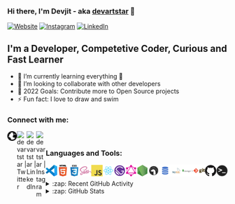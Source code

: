 ### Hi there, I'm Devjit - aka [devartstar][website] 👋

[![Website](https://img.shields.io/website?label=devartstar.com&style=for-the-badge&url=https%3A%2F%2Fdevartstar.com)](https://www.devjitchoudhury.com/)
[![Instagram](https://img.shields.io/badge/Instagram-E4405F?style=for-the-badge&logo=instagram&logoColor=white)](https://www.instagram.com/atr_si_luv/)
[![LinkedIn](https://img.shields.io/badge/LinkedIn-0077B5?style=for-the-badge&logo=linkedin&logoColor=white)](https://www.linkedin.com/in/devjit-choudhury-717915151/)

## I'm a Developer, Competetive Coder, Curious and Fast Learner

- 🌱 I’m currently learning everything 🤣
- 👯 I’m looking to collaborate with other developers
- 🥅 2022 Goals: Contribute more to Open Source projects
- ⚡ Fun fact: I love to draw and swim


### Connect with me:

[<img align="left" alt="devartstar.com" width="22px" src="https://raw.githubusercontent.com/iconic/open-iconic/master/svg/globe.svg" />][website]
[<img align="left" alt="devartstar | Twitter" width="22px" src="https://cdn.jsdelivr.net/npm/simple-icons@v3/icons/twitter.svg" />][twitter]
[<img align="left" alt="devartstar | LinkedIn" width="22px" src="https://cdn.jsdelivr.net/npm/simple-icons@v3/icons/linkedin.svg" />][linkedin]
[<img align="left" alt="devartstar | Instagram" width="22px" src="https://cdn.jsdelivr.net/npm/simple-icons@v3/icons/instagram.svg" />][instagram]

<br />

### Languages and Tools:

[<img align="left" alt="Visual Studio Code" width="26px" src="https://raw.githubusercontent.com/github/explore/80688e429a7d4ef2fca1e82350fe8e3517d3494d/topics/visual-studio-code/visual-studio-code.png" />][webdevplaylist]
[<img align="left" alt="HTML5" width="26px" src="https://raw.githubusercontent.com/github/explore/80688e429a7d4ef2fca1e82350fe8e3517d3494d/topics/html/html.png" />][webdevplaylist]
[<img align="left" alt="CSS3" width="26px" src="https://raw.githubusercontent.com/github/explore/80688e429a7d4ef2fca1e82350fe8e3517d3494d/topics/css/css.png" />][cssplaylist]
[<img align="left" alt="Sass" width="26px" src="https://raw.githubusercontent.com/github/explore/80688e429a7d4ef2fca1e82350fe8e3517d3494d/topics/sass/sass.png" />][cssplaylist]
[<img align="left" alt="JavaScript" width="26px" src="https://raw.githubusercontent.com/github/explore/80688e429a7d4ef2fca1e82350fe8e3517d3494d/topics/javascript/javascript.png" />][jsplaylist]
[<img align="left" alt="React" width="26px" src="https://raw.githubusercontent.com/github/explore/80688e429a7d4ef2fca1e82350fe8e3517d3494d/topics/react/react.png" />][reactplaylist]
[<img align="left" alt="Gatsby" width="26px" src="https://raw.githubusercontent.com/github/explore/e94815998e4e0713912fed477a1f346ec04c3da2/topics/gatsby/gatsby.png" />][webdevplaylist]
[<img align="left" alt="GraphQL" width="26px" src="https://raw.githubusercontent.com/github/explore/80688e429a7d4ef2fca1e82350fe8e3517d3494d/topics/graphql/graphql.png" />][webdevplaylist]
[<img align="left" alt="Node.js" width="26px" src="https://raw.githubusercontent.com/github/explore/80688e429a7d4ef2fca1e82350fe8e3517d3494d/topics/nodejs/nodejs.png" />][webdevplaylist]
[<img align="left" alt="Deno" width="26px" src="https://raw.githubusercontent.com/github/explore/361e2821e2dea67711cde99c9c40ed357061cf27/topics/deno/deno.png" />][webdevplaylist]
[<img align="left" alt="SQL" width="26px" src="https://raw.githubusercontent.com/github/explore/80688e429a7d4ef2fca1e82350fe8e3517d3494d/topics/sql/sql.png" />][webdevplaylist]
[<img align="left" alt="MySQL" width="26px" src="https://raw.githubusercontent.com/github/explore/80688e429a7d4ef2fca1e82350fe8e3517d3494d/topics/mysql/mysql.png" />][webdevplaylist]
[<img align="left" alt="MongoDB" width="26px" src="https://raw.githubusercontent.com/github/explore/80688e429a7d4ef2fca1e82350fe8e3517d3494d/topics/mongodb/mongodb.png" />][webdevplaylist]
[<img align="left" alt="Git" width="26px" src="https://raw.githubusercontent.com/github/explore/80688e429a7d4ef2fca1e82350fe8e3517d3494d/topics/git/git.png" />][webdevplaylist]
[<img align="left" alt="GitHub" width="26px" src="https://raw.githubusercontent.com/github/explore/78df643247d429f6cc873026c0622819ad797942/topics/github/github.png" />][webdevplaylist]
[<img align="left" alt="Terminal" width="26px" src="https://raw.githubusercontent.com/github/explore/80688e429a7d4ef2fca1e82350fe8e3517d3494d/topics/terminal/terminal.png" />][webdevplaylist]

<br />
<br />

 <!-- YOUTUBE:START

📺 Latest YouTube Videos

- [STOP Declaring IDs!?! JavaScript Global Variables Best Practices](https://www.youtube.com/watch?v=cve1gYV7jWk)
- [This is ALL you NEED to Become a Web Developer Today (2021)](https://www.youtube.com/watch?v=LTwFX-hitQo)
- [Top VS Code Updates | Last 2020 Update | v1.52 Released!! | Tips & Tricks 2020](https://www.youtube.com/watch?v=dgOu1Y9xl5k)
- [How to make a Discord Input in HTML & CSS | Micro-Interaction & JavaScript Validation](https://www.youtube.com/watch?v=3tG1jUQbuSI)
- [Deploy Next.js on Netlify in ONE click!! | Next.js Build Plugin on Netlify](https://www.youtube.com/watch?v=NhWCEdja9W4)
  <!-- YOUTUBE:END -->
  <!--
  ➡️ [more videos...](https://youtube.com/devartstar) -->

<!-- ### 📕 Latest Blog Posts

<!-- BLOG-POST-LIST:START -->
<!-- - [Microinteractions: Password Validation Animation](https://dev.to/devartstar/microinteractions-password-validation-animation-5629)
- [Notion + YouTube - A Powerful Combination for Productivity](https://dev.to/devartstar/notion-youtube-a-powerful-combination-for-productivity-1def)
- [Regular Expressions (RegEx) Crash Course](https://dev.to/devartstar/regular-expressions-regex-crash-course-248n)
- [Emmet Part 2 - Advanced](https://dev.to/devartstar/emmet-part-2-advanced-4c65)
- [Deno 1.0 Released! (Easy) REST API Example](https://dev.to/devartstar/deno-1-0-released-easy-rest-api-example-2fbl)


➡️ [more blog posts...](https://devartstar.com)  -->

<details>
  <summary>:zap: Recent GitHub Activity</summary>
  
<!--START_SECTION:activity-->
1. ❌ Closed PR [#14](https://github.com/devartstar/devartstar/pull/14) in [devartstar/devartstar](https://github.com/devartstar/devartstar)
2. 🗣 Commented on [#14](https://github.com/devartstar/devartstar/issues/14) in [devartstar/devartstar](https://github.com/devartstar/devartstar)
3. ❌ Closed PR [#7](https://github.com/devartstar/devartstar/pull/7) in [devartstar/devartstar](https://github.com/devartstar/devartstar)
4. 🎉 Merged PR [#6](https://github.com/devartstar/devartstar/pull/6) in [devartstar/devartstar](https://github.com/devartstar/devartstar)
5. 💪 Opened PR [#259](https://github.com/florinpop17/app-ideas/pull/259) in [florinpop17/app-ideas](https://github.com/florinpop17/app-ideas)
<!--END_SECTION:activity-->

</details>

<details>
  <summary>:zap: GitHub Stats</summary>

  <img align="left" alt="devartstar's GitHub Stats" src="https://github-readme-stats.vercel.app/api?username=devartstar&show_icons=true&hide_border=true" />

</details>

[website]: https://devartstar.github.io/Portfolio/
[twitter]: https://twitter.com/ChoudhuryDevjit
[instagram]: https://www.instagram.com/atr_si_luv/
[linkedin]: https://www.linkedin.com/in/devjit-choudhury-717915151/
[webdevplaylist]: https://www.youtube.com/playlist?list=PLkwxH9e_vrAJ0WbEsFA9W3I1W-g_BTsbt
[jsplaylist]: https://www.youtube.com/playlist?list=PLkwxH9e_vrALRJKu7wfXby3MKeflhTu6B
[cssplaylist]: https://www.youtube.com/playlist?list=PLkwxH9e_vrALSdvZuEh6gqQdmDoDIoqz4
[reactplaylist]: https://www.youtube.com/playlist?list=PLkwxH9e_vrAK4TdffpxKY3QGyHCpxFcQ0
